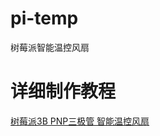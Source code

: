 # pi-temp
树莓派智能温控风扇

# 详细制作教程

[树莓派3B PNP三极管 智能温控风扇](https://yuerblog.cc/2018/10/31/raspberry3b-pi-pnp-smart-cooling-fan/)

